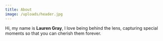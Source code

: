 ```yaml
---
title: About
image: /uploads/header.jpg
---
```

Hi, my name is **Lauren Gray**, I love being behind the lens, capturing special moments so that you can cherish them forever.